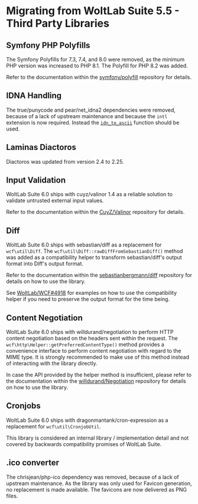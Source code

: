 # Migrating from WoltLab Suite 5.5 - Third Party Libraries

## Symfony PHP Polyfills

The Symfony Polyfills for 7.3, 7.4, and 8.0 were removed, as the minimum PHP version was increased to PHP 8.1.
The Polyfill for PHP 8.2 was added.

Refer to the documentation within the [symfony/polyfill](https://github.com/symfony/polyfill/) repository for details.

## IDNA Handling

The true/punycode and pear/net_idna2 dependencies were removed, because of a lack of upstream maintenance and because the `intl` extension is now required.
Instead the [`idn_to_ascii`](https://www.php.net/manual/en/function.idn-to-ascii.php) function should be used.

## Laminas Diactoros

Diactoros was updated from version 2.4 to 2.25.

## Input Validation

WoltLab Suite 6.0 ships with cuyz/valinor 1.4 as a reliable solution to validate untrusted external input values.

Refer to the documentation within the [CuyZ/Valinor](https://github.com/CuyZ/Valinor) repository for details.

## Diff

WoltLab Suite 6.0 ships with sebastian/diff as a replacement for `wcf\util\Diff`.
The `wcf\util\Diff::rawDiffFromSebastianDiff()` method was added as a compatibility helper to transform sebastian/diff's output format into Diff's output format.

Refer to the documentation within the [sebastianbergmann/diff](https://github.com/sebastianbergmann/diff) repository for details on how to use the library.

See [WoltLab/WCF#4918](https://github.com/WoltLab/WCF/pull/4918) for examples on how to use the compatibility helper if you need to preserve the output format for the time being.

## Content Negotiation

WoltLab Suite 6.0 ships with willdurand/negotiation to perform HTTP content negotiation based on the headers sent within the request.
The `wcf\http\Helper::getPreferredContentType()` method provides a convenience interface to perform content negotiation with regard to the MIME type.
It is strongly recommended to make use of this method instead of interacting with the library directly.

In case the API provided by the helper method is insufficient, please refer to the documentation within the [willdurand/Negotiation](https://github.com/willdurand/Negotiation) repository for details on how to use the library.

## Cronjobs

WoltLab Suite 6.0 ships with dragonmantank/cron-expression as a replacement for `wcf\util\CronjobUtil`.

This library is considered an internal library / implementation detail and not covered by backwards compatibility promises of WoltLab Suite.

## .ico converter

The chrisjean/php-ico dependency was removed, because of a lack of upstream maintenance.
As the library was only used for Favicon generation, no replacement is made available.
The favicons are now delivered as PNG files.
